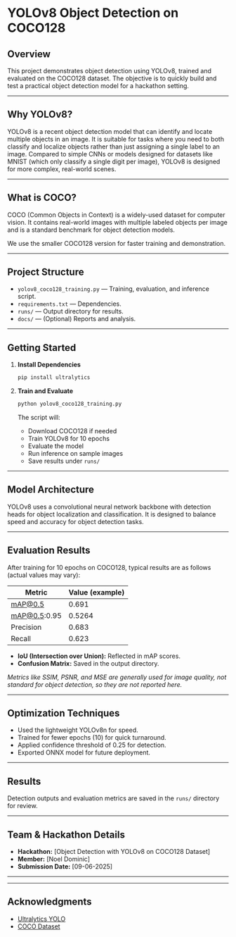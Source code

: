 # YOLOv8 Object Detection on COCO128

## Overview

This project demonstrates object detection using YOLOv8, trained and evaluated on the COCO128 dataset. The objective is to quickly build and test a practical object detection model for a hackathon setting.

---

## Why YOLOv8?

YOLOv8 is a recent object detection model that can identify and locate multiple objects in an image. It is suitable for tasks where you need to both classify and localize objects rather than just assigning a single label to an image. Compared to simple CNNs or models designed for datasets like MNIST (which only classify a single digit per image), YOLOv8 is designed for more complex, real-world scenes.

---

## What is COCO?

COCO (Common Objects in Context) is a widely-used dataset for computer vision. It contains real-world images with multiple labeled objects per image and is a standard benchmark for object detection models.

We use the smaller COCO128 version for faster training and demonstration.

---

## Project Structure

- `yolov8_coco128_training.py` — Training, evaluation, and inference script.
- `requirements.txt` — Dependencies.
- `runs/` — Output directory for results.
- `docs/` — (Optional) Reports and analysis.

---

## Getting Started

1. **Install Dependencies**

    ```bash
    pip install ultralytics
    ```

2. **Train and Evaluate**

    ```bash
    python yolov8_coco128_training.py
    ```

    The script will:
    - Download COCO128 if needed
    - Train YOLOv8 for 10 epochs
    - Evaluate the model
    - Run inference on sample images
    - Save results under `runs/`

---

## Model Architecture

YOLOv8 uses a convolutional neural network backbone with detection heads for object localization and classification. It is designed to balance speed and accuracy for object detection tasks.

---

## Evaluation Results

After training for 10 epochs on COCO128, typical results are as follows (actual values may vary):

| Metric        | Value (example) |
|---------------|----------------|
| mAP@0.5       | 0.691           |
| mAP@0.5:0.95  | 0.5264           |
| Precision     | 0.683           |
| Recall        | 0.623           |

- **IoU (Intersection over Union):** Reflected in mAP scores.
- **Confusion Matrix:** Saved in the output directory.

*Metrics like SSIM, PSNR, and MSE are generally used for image quality, not standard for object detection, so they are not reported here.*

---

## Optimization Techniques

  - Used the lightweight YOLOv8n for speed.
  - Trained for fewer epochs (10) for quick turnaround.
  - Applied confidence threshold of 0.25 for detection.
  - Exported ONNX model for future deployment.
---

## Results

Detection outputs and evaluation metrics are saved in the `runs/` directory for review.

---

## Team & Hackathon Details

- **Hackathon:** [Object Detection with YOLOv8 on COCO128 Dataset]
- **Member:** [Noel Dominic]
- **Submission Date:** [09-06-2025]

---



---

## Acknowledgments

- [Ultralytics YOLO](https://github.com/ultralytics/ultralytics)
- [COCO Dataset](https://cocodataset.org/)
